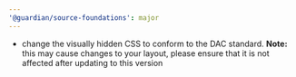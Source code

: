 ```yaml
---
'@guardian/source-foundations': major
---
```


- change the visually hidden CSS to conform to the DAC standard. **Note:** this may cause changes to your layout, please ensure that it is not affected after updating to this version
